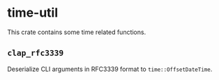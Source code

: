 # time-util

This crate contains some time related functions.

## `clap_rfc3339`

Deserialize CLI arguments in RFC3339 format to `time::OffsetDateTime`.
